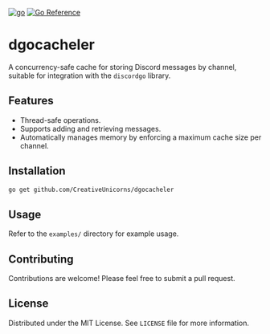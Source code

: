 [![go](https://github.com/CreativeUnicorns/dgocacheler/actions/workflows/go.yml/badge.svg)](https://github.com/CreativeUnicorns/dgocacheler/actions/workflows/go.yml) [![Go Reference](https://pkg.go.dev/badge/github.com/CreativeUnicorns/dgocacheler.svg)](https://pkg.go.dev/github.com/CreativeUnicorns/dgocacheler)
# dgocacheler

A concurrency-safe cache for storing Discord messages by channel, suitable for integration with the `discordgo` library.

## Features

- Thread-safe operations.
- Supports adding and retrieving messages.
- Automatically manages memory by enforcing a maximum cache size per channel.

## Installation

```bash
go get github.com/CreativeUnicorns/dgocacheler
```

## Usage

Refer to the `examples/` directory for example usage.

## Contributing

Contributions are welcome! Please feel free to submit a pull request.

## License

Distributed under the MIT License. See `LICENSE` file for more information.
